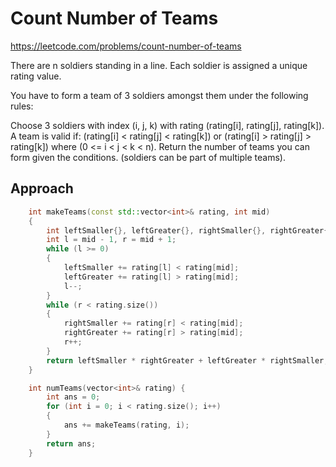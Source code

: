 # Count Number of Teams

https://leetcode.com/problems/count-number-of-teams

There are n soldiers standing in a line. Each soldier is assigned a unique rating value.

You have to form a team of 3 soldiers amongst them under the following rules:

Choose 3 soldiers with index (i, j, k) with rating (rating[i], rating[j], rating[k]).
A team is valid if: (rating[i] < rating[j] < rating[k]) or (rating[i] > rating[j] > rating[k]) where (0 <= i < j < k < n).
Return the number of teams you can form given the conditions. (soldiers can be part of multiple teams).


## Approach 

``` C++
    int makeTeams(const std::vector<int>& rating, int mid)
    {
        int leftSmaller{}, leftGreater{}, rightSmaller{}, rightGreater{};
        int l = mid - 1, r = mid + 1;
        while (l >= 0)
        {
            leftSmaller += rating[l] < rating[mid];
            leftGreater += rating[l] > rating[mid];
            l--;
        }
        while (r < rating.size())
        {
            rightSmaller += rating[r] < rating[mid];
            rightGreater += rating[r] > rating[mid];
            r++;
        }
        return leftSmaller * rightGreater + leftGreater * rightSmaller;
    }

    int numTeams(vector<int>& rating) {
        int ans = 0;
        for (int i = 0; i < rating.size(); i++)
        {
            ans += makeTeams(rating, i);
        }
        return ans;
    }
```